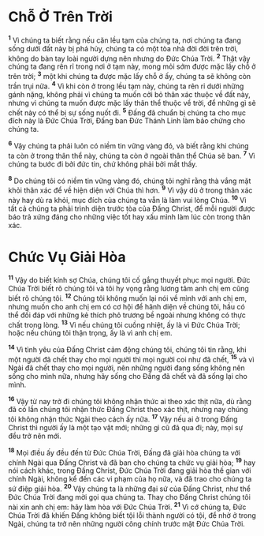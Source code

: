 # Chỗ Ở Trên Trời
<sup><b>1</b></sup> Vì chúng ta biết rằng nếu căn lều tạm của chúng ta, nơi chúng ta đang sống dưới đất này bị phá hủy, chúng ta có một tòa nhà đời đời trên trời, không do bàn tay loài người dựng nên nhưng do Đức Chúa Trời. <sup><b>2</b></sup> Thật vậy chúng ta đang rên rỉ trong nơi ở tạm này, mong mỏi sớm được mặc lấy chỗ ở trên trời; <sup><b>3</b></sup> một khi chúng ta được mặc lấy chỗ ở ấy, chúng ta sẽ không còn trần trụi nữa. <sup><b>4</b></sup> Vì khi còn ở trong lều tạm này, chúng ta rên rỉ dưới những gánh nặng, không phải vì chúng ta muốn cởi bỏ thân xác thuộc về đất này, nhưng vì chúng ta muốn được mặc lấy thân thể thuộc về trời, để những gì sẽ chết này có thể bị sự sống nuốt đi. <sup><b>5</b></sup> Đấng đã chuẩn bị chúng ta cho mục đích này là Đức Chúa Trời, Đấng ban Đức Thánh Linh làm bảo chứng cho chúng ta.

<sup><b>6</b></sup> Vậy chúng ta phải luôn có niềm tin vững vàng đó, và biết rằng khi chúng ta còn ở trong thân thể này, chúng ta còn ở ngoài thân thể Chúa sẽ ban. <sup><b>7</b></sup> Vì chúng ta bước đi bởi đức tin, chứ không phải bởi mắt thấy.

<sup><b>8</b></sup> Do chúng tôi có niềm tin vững vàng đó, chúng tôi nghĩ rằng thà vắng mặt khỏi thân xác để về hiện diện với Chúa thì hơn. <sup><b>9</b></sup> Vì vậy dù ở trong thân xác này hay dù ra khỏi, mục đích của chúng ta vẫn là làm vui lòng Chúa. <sup><b>10</b></sup> Vì tất cả chúng ta phải trình diện trước tòa của Đấng Christ, để mỗi người được báo trả xứng đáng cho những việc tốt hay xấu mình làm lúc còn trong thân xác.

# Chức Vụ Giải Hòa
<sup><b>11</b></sup> Vậy do biết kính sợ Chúa, chúng tôi cố gắng thuyết phục mọi người. Đức Chúa Trời biết rõ chúng tôi và tôi hy vọng rằng lương tâm anh chị em cũng biết rõ chúng tôi. <sup><b>12</b></sup> Chúng tôi không muốn lại nói về mình với anh chị em, nhưng muốn cho anh chị em có cơ hội để hãnh diện về chúng tôi, hầu có thể đối đáp với những kẻ thích phô trương bề ngoài nhưng không có thực chất trong lòng. <sup><b>13</b></sup> Vì nếu chúng tôi cuồng nhiệt, ấy là vì Đức Chúa Trời; hoặc nếu chúng tôi thận trọng, ấy là vì anh chị em.

<sup><b>14</b></sup> Vì tình yêu của Đấng Christ cảm động chúng tôi, chúng tôi tin rằng, khi một người đã chết thay cho mọi người thì mọi người coi như đã chết, <sup><b>15</b></sup> và vì Ngài đã chết thay cho mọi người, nên những người đang sống không nên sống cho mình nữa, nhưng hãy sống cho Đấng đã chết và đã sống lại cho mình.

<sup><b>16</b></sup> Vậy từ nay trở đi chúng tôi không nhận thức ai theo xác thịt nữa, dù rằng đã có lần chúng tôi nhận thức Đấng Christ theo xác thịt, nhưng nay chúng tôi không nhận thức Ngài theo cách ấy nữa. <sup><b>17</b></sup> Vậy nếu ai ở trong Đấng Christ thì người ấy là một tạo vật mới; những gì cũ đã qua đi; này, mọi sự đều trở nên mới.

<sup><b>18</b></sup> Mọi điều ấy đều đến từ Đức Chúa Trời, Đấng đã giải hòa chúng ta với chính Ngài qua Đấng Christ và đã ban cho chúng ta chức vụ giải hòa; <sup><b>19</b></sup> hay nói cách khác, trong Đấng Christ, Đức Chúa Trời đang giải hòa thế gian với chính Ngài, không kể đến các vi phạm của họ nữa, và đã trao cho chúng ta sứ điệp giải hòa. <sup><b>20</b></sup> Vậy chúng ta là những đại sứ của Đấng Christ, như thể Đức Chúa Trời đang mời gọi qua chúng ta. Thay cho Đấng Christ chúng tôi nài xin anh chị em: hãy làm hòa với Đức Chúa Trời. <sup><b>21</b></sup> Vì cớ chúng ta, Đức Chúa Trời đã khiến Đấng không biết tội lỗi thành người có tội, để nhờ ở trong Ngài, chúng ta trở nên những người công chính trước mặt Đức Chúa Trời.